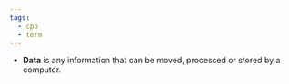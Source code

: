```yaml
---
tags:
  - cpp
  - term
---
```

- **Data** is  any information that can be moved, processed or stored by a computer.